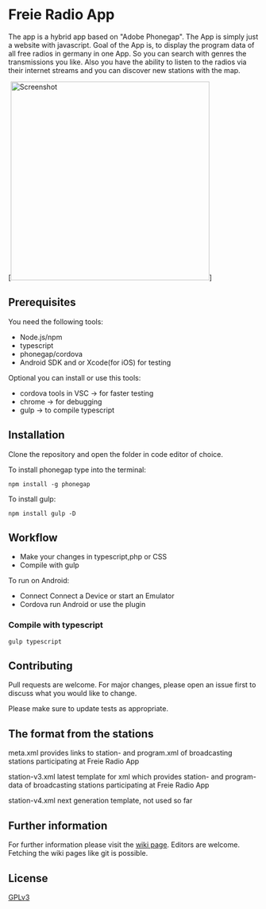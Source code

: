 # Freie Radio App

The app is a hybrid app based on "Adobe Phonegap". The App is simply just a website with javascript.
Goal of the App is, to display the program data of all free radios in germany in one App. So you can search with genres the transmissions you like. Also you have the ability to listen to the radios via their internet streams and you can discover new stations with the map. 

[<img src="AboutTheApp.png"
alt="Screenshot"
height="400">]

## Prerequisites

You need the following tools:
+ Node.js/npm
+ typescript
+ phonegap/cordova
+ Android SDK and or Xcode(for iOS) for testing

Optional you can install or use this tools:
+ cordova tools in VSC -> for faster testing
+ chrome -> for debugging
+ gulp -> to compile typescript 


## Installation

Clone the repository and open the folder in code editor of choice.

To install phonegap type into the terminal:
 
```
npm install -g phonegap
```
To install gulp:

```gulp
npm install gulp -D
```

## Workflow
+ Make your changes in typescript,php or CSS
+ Compile with gulp

To run on Android:
+ Connect Connect a Device or start an Emulator
+ Cordova run Android or use the plugin


### Compile with typescript
```gulp
gulp typescript
```


## Contributing
Pull requests are welcome. For major changes, please open an issue first to discuss what you would like to change.

Please make sure to update tests as appropriate.

## The format from the stations

meta.xml 
provides links to station- and program.xml of broadcasting stations participating at Freie Radio App

station-v3.xml
latest template for xml which provides station- and program-data of broadcasting stations participating at Freie Radio App

station-v4.xml 
next generation template, not used so far

## Further information
For further information please visit the [wiki page](https://github.com/FreieRadios/freieradioapp/wiki). Editors are welcome. Fetching the wiki pages like git is possible.

## License
[GPLv3](https://choosealicense.com/licenses/gpl-3.0/)
